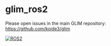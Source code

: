 # glim_ros2

Please open issues in the main GLIM repository: https://github.com/koide3/glim

[![ROS2](https://github.com/koide3/glim_ros2/actions/workflows/build.yml/badge.svg)](https://github.com/koide3/glim_ros2/actions/workflows/build.yml)
